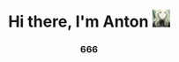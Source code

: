 <h1 align="center">Hi there, I'm Anton
<img src="https://github.com/TaskForce73/TaskForce73/blob/main/testFolder/opening.JPG" height="32"/></h1>
<h3 align="center">666</h3>

